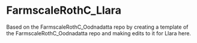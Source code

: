 # FarmscaleRothC_Llara

Based on the FarmscaleRothC_Oodnadatta repo by creating a template of the FarmscaleRothC_Oodnadatta repo and making edits to it for Llara here.